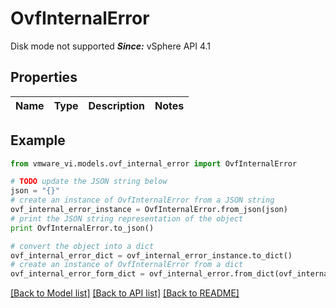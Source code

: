 # OvfInternalError

Disk mode not supported  ***Since:*** vSphere API 4.1 

## Properties
Name | Type | Description | Notes
------------ | ------------- | ------------- | -------------

## Example

```python
from vmware_vi.models.ovf_internal_error import OvfInternalError

# TODO update the JSON string below
json = "{}"
# create an instance of OvfInternalError from a JSON string
ovf_internal_error_instance = OvfInternalError.from_json(json)
# print the JSON string representation of the object
print OvfInternalError.to_json()

# convert the object into a dict
ovf_internal_error_dict = ovf_internal_error_instance.to_dict()
# create an instance of OvfInternalError from a dict
ovf_internal_error_form_dict = ovf_internal_error.from_dict(ovf_internal_error_dict)
```
[[Back to Model list]](../README.md#documentation-for-models) [[Back to API list]](../README.md#documentation-for-api-endpoints) [[Back to README]](../README.md)


